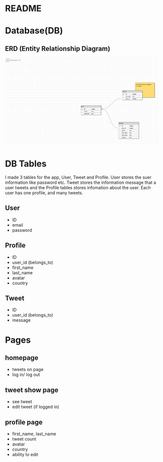 # README

# Database(DB)
## ERD (Entity Relationship Diagram)
![erd diagram](/docs/images/erd.jpg)

# DB Tables
I made 3 tables for the app, User, Tweet and Profile. User stores the suer information like password etc. Tweet stores the information message that a user tweets and the Profile tables stores infomation about the user. Each user has one profile, and many tweets.

## User
- ID
- email
- password

## Profile
- ID
- user_id (belongs_to)
- first_name
- last_name
- avatar
- country

## Tweet
- ID
- user_id (belongs_to)
- message

# Pages
## homepage
- tweets on page
- log in/ log out

## tweet show page
- see tweet
- edit tweet (if logged in)

## profile page
- first_name, last_name
- tweet count
- avatar
- country
- ability to edit

